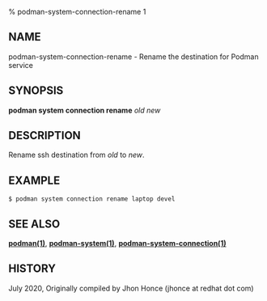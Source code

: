 % podman-system-connection-rename 1

## NAME

podman\-system\-connection\-rename - Rename the destination for Podman service

## SYNOPSIS

**podman system connection rename** _old_ _new_

## DESCRIPTION

Rename ssh destination from _old_ to _new_.

## EXAMPLE

```
$ podman system connection rename laptop devel
```

## SEE ALSO

**[podman(1)](podman.md)**, **[podman-system(1)](commands/podman-system/podman-system.md)**, **[podman-system-connection(1)](commands/podman-system-connection/podman-system-connection.md)**

## HISTORY

July 2020, Originally compiled by Jhon Honce (jhonce at redhat dot com)
